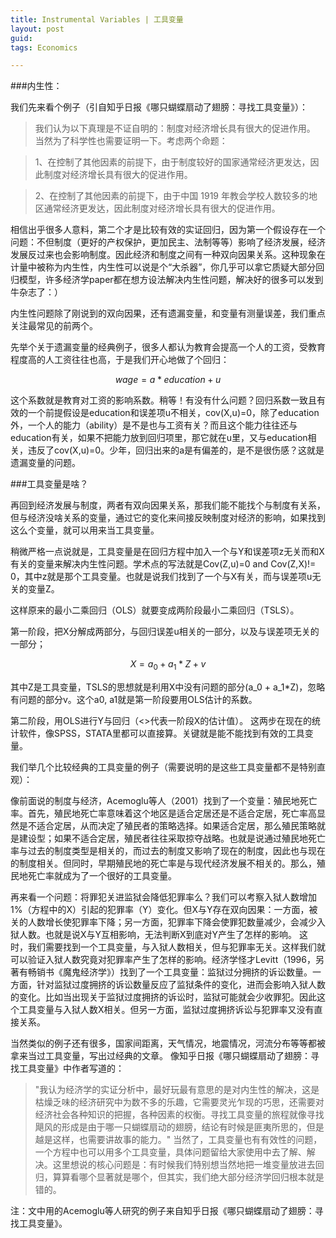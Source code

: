 ```yaml
---
title: Instrumental Variables | 工具变量
layout: post
guid:
tags: Economics

---
```


###内生性：

我们先来看个例子（引自知乎日报《哪只蝴蝶扇动了翅膀：寻找工具变量》）：

>我们认为以下真理是不证自明的：制度对经济增长具有很大的促进作用。 当然为了科学性也需要证明一下。考虑两个命题：

>1、在控制了其他因素的前提下，由于制度较好的国家通常经济更发达，因此制度对经济增长具有很大的促进作用。

>2、在控制了其他因素的前提下，由于中国 1919 年教会学校人数较多的地区通常经济更发达，因此制度对经济增长具有很大的促进作用。

相信出乎很多人意料，第二个才是比较有效的实证回归，因为第一个假设存在一个问题：不但制度（更好的产权保护，更加民主、法制等等）影响了经济发展，经济发展反过来也会影响制度。因此经济和制度之间有一种双向因果关系。这种现象在计量中被称为内生性，内生性可以说是个“大杀器”，你几乎可以拿它质疑大部分回归模型，许多经济学paper都在想方设法解决内生性问题，解决好的很多可以发到牛杂志了：）

内生性问题除了刚说到的双向因果，还有遗漏变量，和变量有测量误差，我们重点关注最常见的前两个。

先举个关于遗漏变量的经典例子，很多人都认为教育会提高一个人的工资，受教育程度高的人工资往往也高，于是我们开心地做了个回归：

$$wage = a * education + u$$

这个系数就是教育对工资的影响系数。稍等！有没有什么问题？回归系数一致且有效的一个前提假设是education和误差项u不相关，cov(X,u)=0，除了education外，一个人的能力（ability）是不是也与工资有关？而且这个能力往往还与education有关，如果不把能力放到回归项里，那它就在u里，又与education相关，违反了cov(X,u)=0。少年，回归出来的a是有偏差的，是不是很伤感？这就是遗漏变量的问题。

###工具变量是啥？

再回到经济发展与制度，两者有双向因果关系，那我们能不能找个与制度有关系，但与经济没啥关系的变量，通过它的变化来间接反映制度对经济的影响，如果找到这么个变量，就可以用来当工具变量。

稍微严格一点说就是，工具变量是在回归方程中加入一个与Y和误差项z无关而和X有关的变量来解决内生性问题。学术点的写法就是Cov(Z,u)=0 and Cov(Z,X)!= 0，其中z就是那个工具变量。也就是说我们找到了一个与X有关，而与误差项u无关的变量Z。

这样原来的最小二乘回归（OLS）就要变成两阶段最小二乘回归（TSLS）。

第一阶段，把X分解成两部分，与回归误差u相关的一部分，以及与误差项无关的一部分；

$$X = a_0 + a_1*Z + v$$

其中Z是工具变量，TSLS的思想就是利用X中没有问题的部分\(a_0 + a_1*Z\)，忽略有问题的部分v。这个a0, a1就是第一阶段要用OLS估计的系数。

第二阶段，用OLS进行Y与<X>回归（<>代表一阶段X的估计值）。 这两步在现在的统计软件，像SPSS，STATA里都可以直接算。关键就是能不能找到有效的工具变量。 

我们举几个比较经典的工具变量的例子（需要说明的是这些工具变量都不是特别直观）：

像前面说的制度与经济，Acemoglu等人（2001）找到了一个变量：殖民地死亡率。首先，殖民地死亡率意味着这个地区是适合定居还是不适合定居，死亡率高显然是不适合定居，从而决定了殖民者的策略选择。如果适合定居，那么殖民策略就是建设型；如果不适合定居，殖民者往往采取掠夺战略。也就是说通过殖民地死亡率与过去的制度类型是相关的，而过去的制度又影响了现在的制度，因此也与现在的制度相关。但同时，早期殖民地的死亡率是与现代经济发展不相关的。那么，殖民地死亡率就成为了一个很好的工具变量。

再来看一个问题：将罪犯关进监狱会降低犯罪率么？我们可以考察入狱人数增加1%（方程中的X）引起的犯罪率（Y）变化。但X与Y存在双向因果：一方面，被关的人数增长使犯罪率下降；另一方面，犯罪率下降会使罪犯数量减少，会减少入狱人数。也就是说X与Y互相影响，无法判断X到底对Y产生了怎样的影响。 这时，我们需要找到一个工具变量，与入狱人数相关，但与犯罪率无关。这样我们就可以验证入狱人数究竟对犯罪率产生了怎样的影响。经济学怪才Levitt（1996，另著有畅销书《魔鬼经济学》）找到了一个工具变量：监狱过分拥挤的诉讼数量。一方面，针对监狱过度拥挤的诉讼数量反应了监狱条件的变化，进而会影响入狱人数的变化。比如当出现关于监狱过度拥挤的诉讼时，监狱可能就会少收罪犯。因此这个工具变量与入狱人数X相关。但另一方面，监狱过度拥挤诉讼与犯罪率又没有直接关系。

当然类似的例子还有很多，国家间距离，天气情况，地震情况，河流分布等等都被拿来当过工具变量，写出过经典的文章。 像知乎日报《哪只蝴蝶扇动了翅膀：寻找工具变量》中作者写道的：

>"我认为经济学的实证分析中，最好玩最有意思的是对内生性的解决，这是枯燥乏味的经济研究中为数不多的乐趣，它需要灵光乍现的巧思，还需要对经济社会各种知识的把握，各种因素的权衡。寻找工具变量的旅程就像寻找飓风的形成是由于哪一只蝴蝶扇动的翅膀，结论有时候是匪夷所思的，但是越是这样，也需要讲故事的能力。"
当然了，工具变量也有有效性的问题，一个方程中也可以用多个工具变量，具体问题留给大家使用中去了解、解决。这里想说的核心问题是：有时候我们特别想当然地把一堆变量放进去回归，算算看哪个显著就是哪个，但其实，我们绝大部分经济学回归根本就是错的。

注：文中用的Acemoglu等人研究的例子来自知乎日报《哪只蝴蝶扇动了翅膀：寻找工具变量》。